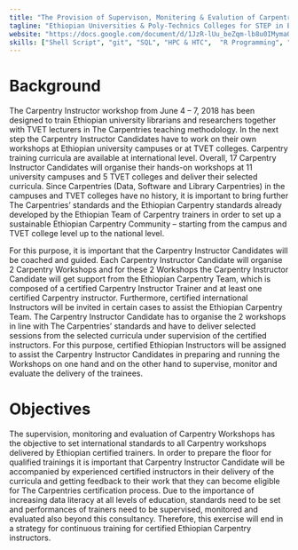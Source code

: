 ```yaml
---
title: "The Provision of Supervison, Monitering & Evalution of Carpentry Workshops"
tagline: "Ethiopian Universities & Poly-Technics Colleges for STEP in Ethiopia"
website: "https://docs.google.com/document/d/1JzR-lUu_beZqm-lb8u0IMymaQ-xoInsmPnHmULHCXls/view"
skills: ["Shell Script", "git", "SQL", "HPC & HTC",  "R Programming", "Python Programming"]
---
```

# Background
The Carpentry Instructor workshop from June 4 – 7, 2018 has been designed to train Ethiopian university librarians and researchers together with TVET lecturers in The Carpentries teaching methodology. In the next step the Carpentry Instructor Candidates have to work on their own workshops at Ethiopian university campuses or at TVET colleges. Carpentry training curricula are available at international level. Overall, 17 Carpentry Instructor Candidates will organise their hands-on workshops at 11 university campuses and 5 TVET colleges and deliver their selected curricula.
Since Carpentries (Data, Software and Library Carpentries) in the campuses and TVET colleges have no history, it is important to bring further The Carpentries’ standards and the Ethiopian Carpentry standards already developed by the Ethiopian Team of Carpentry trainers in order to set up a sustainable Ethiopian Carpentry Community – starting from the campus and TVET college level up to the national level.

For this purpose, it is important that the Carpentry Instructor Candidates will be coached and guided. Each Carpentry Instructor Candidate will organise 2 Carpentry Workshops and for these 2 Workshops the Carpentry Instructor Candidate will get support from the Ethiopian Carpentry Team, which is composed of a certified Carpentry Instructor Trainer and at least one certified Carpentry instructor. Furthermore, certified international Instructors will be invited in certain cases to assist the Ethiopian Carpentry Team. 
The Carpentry Instructor Candidate has to organise the 2 workshops in line with The Carpentries’ standards and have to deliver selected sessions from the selected curricula under supervision of the certified instructors. For this purpose, certified Ethiopian Instructors will be assigned to assist the Carpentry Instructor Candidates in preparing and running the Workshops on one hand and on the other hand to supervise, monitor and evaluate the delivery of the trainees.

# Objectives

The supervision, monitoring and evaluation of Carpentry Workshops has the objective to set international standards to all Carpentry workshops delivered by Ethiopian certified trainers. In order to prepare the floor for qualified trainings it is important that Carpentry Instructor Candidate will be accompanied by experienced certified instructors in their delivery of the curricula and getting feedback to their work that they can become eligible for The Carpentries certification process. 
Due to the importance of increasing data literacy at all levels of education, standards need to be set and performances of trainers need to be supervised, monitored and evaluated also beyond this consultancy. Therefore, this exercise will end in a strategy for continuous training for certified Ethiopian Carpentry instructors.


